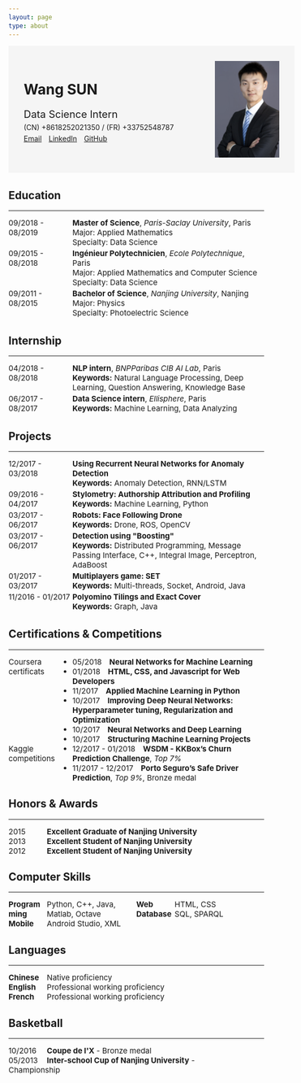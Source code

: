 ```yaml
---
layout: page
type: about
---
```

<div style="display: inline-block; background-color: #F5F5F5; padding: 30px; width: 100%;">
    <div style="float: left; margin: 0;">
        <h1>Wang SUN</h1>
        <p style="margin: 20px 0 0 0; font-size: 20px;">Data Science Intern</p>
        <p style="margin: 5px 0 5px 0;">(CN) +8618252021350 / (FR) +33752548787</p>
        <a href="mailto:me@wangsun.top" style="margin: 0;">Email</a>
        <a target="_blank" href="https://www.linkedin.com/in/wang-sun-aa9012135" style="margin: 0 0 0 10px;">LinkedIn</a>
        <a target="_blank" href="https://github.com/SWKG21" style="margin: 0 0 0 10px;">GitHub</a>
    </div>
    <img src="/source/cv_avatar.jpg" style="height:190px; float: right;">
</div>

<div>
    <h2>Education</h2>
    <hr>
    <div style="width: 100%; display: inline-block; font-size: 15px; margin: 0;">
        <div style="width: 25%; float: left;">09/2018 - 08/2019</div>
        <div style="width: 75%; float: left;"><b>Master of Science</b>, <i>Paris-Saclay University</i>, Paris<br>Major: Applied Mathematics<br>Specialty: Data Science</div>
    </div>
    <div style="width: 100%; display: inline-block; font-size: 15px; margin: 0;">
        <div style="width: 25%; float: left;">09/2015 - 08/2018</div>
        <div style="width: 75%; float: left;"><b>Ingénieur Polytechnicien</b>, <i>Ecole Polytechnique</i>, Paris<br>Major: Applied Mathematics and Computer Science<br>Specialty: Data Science</div>
    </div>
    <div style="width: 100%; display: inline-block; font-size: 15px; margin: 0;">
        <div style="width: 25%; float: left;">09/2011 - 08/2015</div>
        <div style="width: 75%; float: left;"><b>Bachelor of Science</b>, <i>Nanjing University</i>, Nanjing<br>Major: Physics<br>Specialty: Photoelectric Science</div>
    </div>
</div>

<div>
    <h2>Internship</h2>
    <hr>
    <div style="width: 100%; display: inline-block; font-size: 15px; margin: 0;">
        <div style="width: 25%; float: left;">04/2018 - 08/2018</div>
        <div style="width: 75%; float: left;"><b>NLP intern</b>, <i>BNPParibas CIB AI Lab</i>, Paris<br><b>Keywords:</b> Natural Language Processing, Deep Learning, Question Answering, Knowledge Base</div>
    </div>
    <div style="width: 100%; display: inline-block; font-size: 15px; margin: 0;">
        <div style="width: 25%; float: left;">06/2017 - 08/2017</div>
        <div style="width: 75%; float: left;"><b>Data Science intern</b>, <i>Ellisphere</i>, Paris<br><b>Keywords:</b> Machine Learning, Data Analyzing</div>
    </div>
</div>

<div>
    <h2>Projects</h2>
    <hr>
    <div style="width: 100%; display: inline-block; font-size: 15px; margin: 0;">
        <div style="width:25%; float: left;">12/2017 - 03/2018</div>
        <div style="width:75%; float: left;"><b>Using Recurrent Neural Networks for Anomaly Detection</b><br><b>Keywords:</b> Anomaly Detection, RNN/LSTM</div>
    </div>
    <div style="width: 100%; display: inline-block; font-size: 15px; margin: 0;">
        <div style="width:25%; float: left;">09/2016 - 04/2017</div>
        <div style="width:75%; float: left;"><b>Stylometry: Authorship Attribution and Profiling</b><br><b>Keywords:</b> Machine Learning, Python</div>
    </div>
    <div style="width: 100%; display: inline-block; font-size: 15px; margin: 0;">
        <div style="width:25%; float: left;">03/2017 - 06/2017</div>
        <div style="width:75%; float: left;"><b>Robots: Face Following Drone</b><br><b>Keywords:</b> Drone, ROS, OpenCV</div>
    </div>
    <div style="width: 100%; display: inline-block; font-size: 15px; margin: 0;">
        <div style="width:25%; float: left;">03/2017 - 06/2017</div>
        <div style="width:75%; float: left;"><b>Detection using "Boosting"</b><br><b>Keywords:</b> Distributed Programming, Message Passing Interface, C++, Integral Image, Perceptron, AdaBoost</div>
    </div>
    <div style="width: 100%; display: inline-block; font-size: 15px; margin: 0;">
        <div style="width:25%; float: left;">01/2017 - 03/2017</div>
        <div style="width:75%; float: left;"><b>Multiplayers game: SET</b><br><b>Keywords:</b> Multi-threads, Socket, Android, Java</div>
    </div>
    <div style="width: 100%; display: inline-block; font-size: 15px; margin: 0;">
        <div style="width:25%; float: left;">11/2016 - 01/2017</div>
        <div style="width:75%; float: left;"><b>Polyomino Tilings and Exact Cover</b><br><b>Keywords:</b> Graph, Java</div>
    </div>
</div>

<div>
    <h2>Certifications & Competitions</h2>
    <hr>
    <div style="width: 100%; display: in-line block; font-size: 15px; margin: 0;">
        <div style="width:25%; float: left;">Coursera certificats</div>
        <div style="width: 75%; float: left;">
            <ul style="margin: 0; padding: 0;">
                <li>05/2018<b style="margin: 0 0 0 15px;">Neural Networks for Machine Learning</b></li>
                <li>01/2018<b style="margin: 0 0 0 15px;">HTML, CSS, and Javascript for Web Developers</b></li>
                <li>11/2017<b style="margin: 0 0 0 15px;">Applied Machine Learning in Python</b></li>
                <li>10/2017<b style="margin: 0 0 0 15px;">Improving Deep Neural Networks: Hyperparameter tuning, Regularization and Optimization</b></li>
                <li>10/2017<b style="margin: 0 0 0 15px;">Neural Networks and Deep Learning</b></li>
                <li>10/2017<b style="margin: 0 0 0 15px;">Structuring Machine Learning Projects</b></li>
            </ul>
        </div>
    </div>
    <div style="width: 100%; display: in-line block; font-size: 15px; margin: 0;">
        <div style="width:25%; float: left;">Kaggle competitions</div>
        <div style="width: 75%; float: left;">
            <ul style="margin: 0; padding: 0;">
                <li>12/2017 - 01/2018<b style="margin: 0 0 0 15px;">WSDM - KKBox’s Churn Prediction Challenge</b>, <i>Top 7%</i></li>
                <li>11/2017 - 12/2017<b style="margin: 0 0 0 15px;">Porto Seguro’s Safe Driver Prediction</b>, <i>Top 9%</i>, Bronze medal</li>
            </ul>
        </div>
    </div>
    <div style="clear: both;"></div>
</div>

<div>
    <h2>Honors & Awards</h2>
    <hr>
    <div style="width: 100%; display: in-line block; font-size: 15px; margin: 0;">
        <div style="width:15%; float: left;">2015</div>
        <div style="width: 85%;"><b>Excellent Graduate of Nanjing University</b></div>
    </div>
    <div style="width: 100%; display: in-line block; font-size: 15px; margin: 0;">
        <div style="width:15%; float: left;">2013</div>
        <div style="width: 85%;"><b>Excellent Student of Nanjing University</b></div>
    </div>
    <div style="width: 100%; display: in-line block; font-size: 15px; margin: 0;">
        <div style="width:15%; float: left;">2012</div>
        <div style="width: 85%;"><b>Excellent Student of Nanjing University</b></div>
    </div>
</div>

<div>
    <h2>Computer Skills</h2>
    <hr>
    <div style="width: 100%; display: in-line block; font-size: 15px; margin: 0;">
        <div style="width: 15%; float: left;"><b>Programming</b></div>
        <div style="width: 35%; float: left;">Python, C++, Java, Matlab, Octave</div>
        <div style="width: 15%; float: left;"><b>Web</b></div>
        <div style="width: 35%; float: left;">HTML, CSS</div>
    </div>
    <div style="width: 100%; display: in-line block; font-size: 15px; margin: 0;">
        <div style="width:15%; float: left;"><b>Database</b></div>
        <div style="width: 35%; float: left;">SQL, SPARQL</div>
        <div style="width:15%; float: left;"><b>Mobile</b></div>
        <div style="width: 35%; float: left;">Android Studio, XML</div>
    </div>
    <div style="clear: both;"></div>
</div>

<div>
    <h2>Languages</h2>
    <hr>
    <div style="width: 100%; display: in-line block; font-size: 15px; margin: 0;">
        <div style="width:15%; float: left;"><b>Chinese</b></div>
        <div style="width: 85%;">Native proficiency</div>
    </div>
    <div style="width: 100%; display: in-line block; font-size: 15px; margin: 0;">
        <div style="width:15%; float: left;"><b>English</b></div>
        <div style="width: 85%;">Professional working proficiency</div>
    </div>
    <div style="width: 100%; display: in-line block; font-size: 15px; margin: 0;">
        <div style="width:15%; float: left;"><b>French</b></div>
        <div style="width: 85%;">Professional working proficiency</div>
    </div>
</div>

<div>
    <h2>Basketball</h2>
    <hr>
    <div style="width: 100%; display: in-line block; font-size: 15px; margin: 0;">
        <div style="width:15%; float: left;">10/2016</div>
        <div style="width: 85%;"><b>Coupe de l'X</b> - Bronze medal</div>
    </div>
    <div style="width: 100%; display: in-line block; font-size: 15px; margin: 0;">
        <div style="width:15%; float: left;">05/2013</div>
        <div style="width: 85%;"><b>Inter-school Cup of Nanjing University</b> - Championship</div>
    </div>
</div>